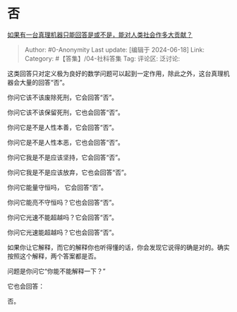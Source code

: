 # 否
[如果有一台真理机器只能回答是或不是，能对人类社会作多大贡献？](https://www.zhihu.com/question/324557531/answer/3533621131)

> Author: #0-Anonymity
> Last update: [编辑于 2024-06-18]
> Link:
> Category: #【答集】/04-社科答集 
> Tag: 
> 评论区:
> 泛讨论:

这类回答只对定义极为良好的数学问题可以起到一定作用，除此之外，这台真理机器会大量的回答“否”。

你问它该不该废除死刑，它会回答“否”。

你问它该不该保留死刑，它也会回答“否”。

你问它是不是人性本善，它会回答“否”。

你问它是不是人性本恶，它也会回答“否”。

你问它我是不是应该坚持，它会回答“否”。

你问它我是不是应该放弃，它也会回答“否”。

你问它能量守恒吗， 它会回答“否”。

你问它能亮不守恒吗？它也会回答“否”。

你问它光速不能超越吗？它会回答“否”。

你问它光速能超越吗？它也会回答“否”。

如果你让它解释，而它的解释你也听得懂的话，你会发现它说得的确是对的。确实按照这个解释，两个答案都是否。

问题是你问它“你能不能解释一下？”

它也会回答：

否。